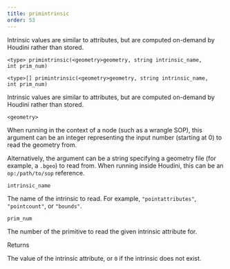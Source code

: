 ```yaml
---
title: primintrinsic
order: 53
---
```

Intrinsic values are similar to attributes, but are computed on-demand by Houdini rather than stored.

`<type> primintrinsic(<geometry>geometry, string intrinsic_name, int prim_num)`

`<type>[] primintrinsic(<geometry>geometry, string intrinsic_name, int prim_num)`

Intrinsic values are similar to attributes, but are computed on-demand by Houdini rather than stored.

`<geometry>`

When running in the context of a node (such as a wrangle SOP), this argument can be an integer representing the input number (starting at 0) to read the geometry from.

Alternatively, the argument can be a string specifying a geometry file (for example, a `.bgeo`) to read from. When running inside Houdini, this can be an `op:/path/to/sop` reference.

`intrinsic_name`

The name of the intrinsic to read. For example, `"pointattributes"`, `"pointcount"`, or `"bounds"`.

`prim_num`

The number of the primitive to read the given intrinsic attribute for.

Returns

The value of the intrinsic attribute, or `0` if the intrinsic does not exist.
